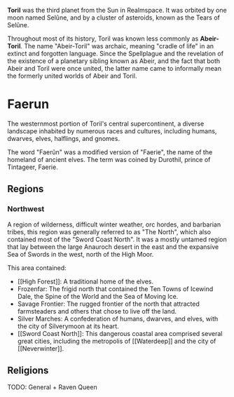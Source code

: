 **Toril** was the third planet from the Sun in Realmspace. It was orbited by one moon named Selûne, and by a cluster of asteroids, known as the Tears of Selûne.

Throughout most of its history, Toril was known less commonly as **Abeir-Toril**. The name "Abeir-Toril" was archaic, meaning "cradle of life" in an extinct and forgotten language. Since the Spellplague and the revelation of the existence of a planetary sibling known as Abeir, and the fact that both Abeir and Toril were once united, the latter name came to informally mean the formerly united worlds of Abeir and Toril.

# Faerun

The westernmost portion of Toril's central supercontinent, a diverse landscape inhabited by numerous races and cultures, including humans, dwarves, elves, halflings, and gnomes.

The word "Faerûn" was a modified version of "Faerie", the name of the homeland of ancient elves. The term was coined by Durothil, prince of Tintageer, Faerie.


## Regions

### Northwest

A region of wilderness, difficult winter weather, orc hordes, and barbarian tribes, this region was generally referred to as "The North", which also contained most of the "Sword Coast North". It was a mostly untamed region that lay between the large Anauroch desert in the east and the expansive Sea of Swords in the west, north of the High Moor.

This area contained:

- [[High Forest]]: A traditional home of the elves.
- Frozenfar: The frigid north that contained the Ten Towns of Icewind Dale, the Spine of the World and the Sea of Moving Ice.
- Savage Frontier: The rugged frontier of the north that attracted farmsteaders and others that chose to live off the land.
- Silver Marches: A confederation of humans, dwarves, and elves, with the city of Silverymoon at its heart.
- [[Sword Coast North]]: This dangerous coastal area comprised several great cities, including the metropolis of [[Waterdeep]] and the city of [[Neverwinter]].

## Religions

TODO: General + Raven Queen 